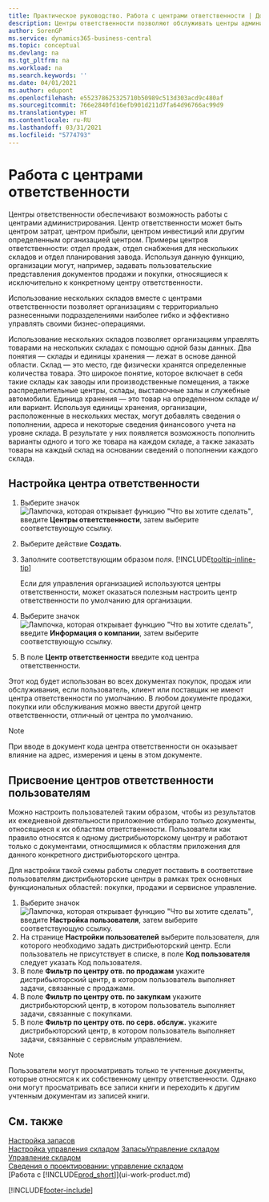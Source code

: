 ```yaml
---
title: Практическое руководство. Работа с центрами ответственности | Документация Майкрософт
description: Центры ответственности позволяют обслуживать центры администрирования. Центр ответственности может быть центром затрат, центром прибыли, центром инвестиций или другим определенным организацией центром.
author: SorenGP
ms.service: dynamics365-business-central
ms.topic: conceptual
ms.devlang: na
ms.tgt_pltfrm: na
ms.workload: na
ms.search.keywords: ''
ms.date: 04/01/2021
ms.author: edupont
ms.openlocfilehash: e552378625325710b50989c513d303acd9c480af
ms.sourcegitcommit: 766e2840fd16efb901d211d7fa64d96766ac99d9
ms.translationtype: HT
ms.contentlocale: ru-RU
ms.lasthandoff: 03/31/2021
ms.locfileid: "5774793"
---
```

# <a name="work-with-responsibility-centers"></a>Работа с центрами ответственности

Центры ответственности обеспечивают возможность работы с центрами администрирования. Центр ответственности может быть центром затрат, центром прибыли, центром инвестиций или другим определенным организацией центром. Примеры центров ответственности: отдел продаж, отдел снабжения для нескольких складов и отдел планирования завода. Используя данную функцию, организации могут, например, задавать пользовательские представления документов продажи и покупки, относящиеся к исключительно к конкретному центру ответственности.  

Использование нескольких складов вместе с центрами ответственности позволяет организациям с территориально разнесенными подразделениями наиболее гибко и эффективно управлять своими бизнес-операциями.

Использование нескольких складов позволяет организациям управлять товарами на нескольких складах с помощью одной базы данных. Два понятия — склады и единицы хранения — лежат в основе данной области. Склад — это место, где физически хранятся определенные количества товара. Это широкое понятие, которое включает в себя такие склады как заводы или производственные помещения, а также распределительные центры, склады, выставочные залы и служебные автомобили. Единица хранения — это товар на определенном складе и/или вариант. Используя единицы хранения, организации, расположенные в нескольких местах, могут добавлять сведения о пополнении, адреса и некоторые сведения финансового учета на уровне склада. В результате у них появляется возможность пополнить варианты одного и того же товара на каждом складе, а также заказать товары на каждый склад на основании сведений о пополнении каждого склада.  

## <a name="to-set-up-a-responsibility-center"></a>Настройка центра ответственности

1. Выберите значок ![Лампочка, которая открывает функцию "Что вы хотите сделать"](media/ui-search/search_small.png "Что вы хотите сделать"), введите **Центры ответственности**, затем выберите соответствующую ссылку.  
2. Выберите действие **Создать**.  
3. Заполните соответствующим образом поля. [!INCLUDE[tooltip-inline-tip](includes/tooltip-inline-tip_md.md)]  

    Если для управления организацией используются центры ответственности, может оказаться полезным настроить центр ответственности по умолчанию для организации.
4. Выберите значок ![Лампочка, которая открывает функцию "Что вы хотите сделать"](media/ui-search/search_small.png "Что вы хотите сделать"), введите **Информация о компании**, затем выберите соответствующую ссылку.
5. В поле **Центр ответственности** введите код центра ответственности.

Этот код будет использован во всех документах покупок, продаж или обслуживания, если пользователь, клиент или поставщик не имеют центра ответственности по умолчанию. В любом документе продажи, покупки или обслуживания можно ввести другой центр ответственности, отличный от центра по умолчанию.

> [!NOTE]  
> При вводе в документ кода центра ответственности он оказывает влияние на адрес, измерения и цены в этом документе.  

## <a name="to-assign-responsibility-centers-to-users"></a>Присвоение центров ответственности пользователям

Можно настроить пользователей таким образом, чтобы из результатов их ежедневной деятельности приложение отбирало только документы, относящиеся к их областям ответственности. Пользователи как правило относятся к одному дистрибьюторскому центру и работают только с документами, относящимися к областям приложения для данного конкретного дистрибьюторского центра.  

Для настройки такой схемы работы следует поставить в соответствие пользователям дистрибьюторские центры в рамках трех основных функциональных областей: покупки, продажи и сервисное управление.  

1. Выберите значок ![Лампочка, которая открывает функцию "Что вы хотите сделать"](media/ui-search/search_small.png "Что вы хотите сделать"), введите **Настройка пользователя**, затем выберите соответствующую ссылку.  
2. На странице **Настройки пользователей** выберите пользователя, для которого необходимо задать дистрибьюторский центр. Если пользователь не присутствует в списке, в поле **Код пользователя** следует указать Код пользователя.  
3. В поле **Фильтр по центру отв. по продажам** укажите дистрибьюторский центр, в котором пользователь выполняет задачи, связанные с продажами.  
4. В поле **Фильтр по центру отв. по закупкам** укажите дистрибьюторский центр, в котором пользователь выполняет задачи, связанные с покупками.  
5. В поле **Фильтр по центру отв. по серв. обслуж.** укажите дистрибьюторский центр, в котором пользователь выполняет задачи, связанные с сервисным управлением.  

> [!NOTE]  
> Пользователи могут просматривать только те учтенные документы, которые относятся к их собственному центру ответственности. Однако они могут просматривать все записи книги и переходить к другим учтенным документам из записей книги.

## <a name="see-also"></a>См. также

[Настройка запасов](inventory-setup-inventory.md)  
[Настройка управления складом](warehouse-setup-warehouse.md)
[Запасы](inventory-manage-inventory.md)[Управление складом](warehouse-manage-warehouse.md)  
[Управление складом](warehouse-manage-warehouse.md)  
[Сведения о проектировании: управление складом](design-details-warehouse-management.md)  
[Работа с [!INCLUDE[prod_short](includes/prod_short.md)]](ui-work-product.md)  


[!INCLUDE[footer-include](includes/footer-banner.md)]